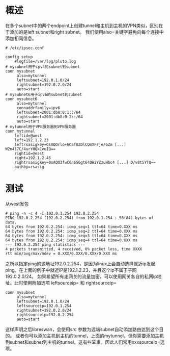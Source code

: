 # 概述
在多个subnet中的两个endpoint上创建tunnel和主机到主机的VPN类似，区别在于添加的是left subnet和right subnet。
我们使用also=关键字避免向每个连接中添加相同信息。

```shell
# /etc/ipsec.conf

config setup
    #logfile=/var/log/pluto.log
# mysubnet用于ipv4的subnet到subnet
conn mysubnet
     also=mytunnel
     leftsubnet=192.0.1.0/24
     rightsubnet=192.0.2.0/24
     auto=start
# mysubnet6用于ipv6的subnet到subnet
conn mysubnet6
     also=mytunnel
     connaddrfamily=ipv6
     leftsubnet=2001:db8:0:1::/64
     rightsubnet=2001:db8:0:2::/64
     auto=start
# mytunnel用于VPN服务器到VPN服务器
conn mytunnel
    leftid=@west
    left=192.1.2.23
    leftrsasigkey=0sAQOrlo+hOafUZDlCQmXFrje/oZm [...] W2n417C/4urYHQkCvuIQ==
    rightid=@east
    right=192.1.2.45
    rightrsasigkey=0sAQO3fwC6nSSGgt64DWiYZzuHbc4 [...] D/v8t5YTQ==
    authby=rsasig
```
# 测试
从west发包
```shell
# ping -n -c 4 -I 192.0.1.254 192.0.2.254
PING 192.0.2.254 (192.0.2.254) from 192.0.1.254 : 56(84) bytes of data.
64 bytes from 192.0.2.254: icmp_seq=1 ttl=64 time=0.XXX ms
64 bytes from 192.0.2.254: icmp_seq=2 ttl=64 time=0.XXX ms
64 bytes from 192.0.2.254: icmp_seq=3 ttl=64 time=0.XXX ms
64 bytes from 192.0.2.254: icmp_seq=4 ttl=64 time=0.XXX ms
--- 192.0.2.254 ping statistics ---
4 packets transmitted, 4 received, 0% packet loss, time XXXX
rtt min/avg/max/mdev = 0.XXX/0.XXX/0.XXX/0.XXX ms
```
之所以指定ping的源地址192.0.2.254，是因为linux上会自动选择就近ip发起ping。在上面的例子中就近IP是192.1.2.23，并且这个ip不属于子网192.0.2.0/24。
如果希望所有走网关的流量加密，可以使用网关各自的私网ip地址。此时使用附加选项 leftsourceip= 和 rightsourceip=
```shell
conn mysubnet
     also=mytunnel
     leftsubnet=192.0.1.0/24
     leftsourceip=192.0.1.254
     rightsubnet=192.0.2.0/24
     rightsourceip=192.0.2.254
     auto=start
```
这样声明之后libreswan，会使用src <ipaddress>参数为远端subnet自动添加路由达到这个目的。
或者你可以添加主机到主机的tunnel，上面的mytunnel，但你需要添加主机到subnet和subnet到主机的tunnel。这有些笨重。因此人们常用xxxsourceip=选项。
